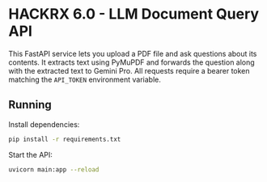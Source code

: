 # HACKRX 6.0 - LLM Document Query API

This FastAPI service lets you upload a PDF file and ask questions about its contents. It extracts text using PyMuPDF and forwards the question along with the extracted text to Gemini Pro. All requests require a bearer token matching the `API_TOKEN` environment variable.

## Running

Install dependencies:

```bash
pip install -r requirements.txt
```

Start the API:

```bash
uvicorn main:app --reload
```
